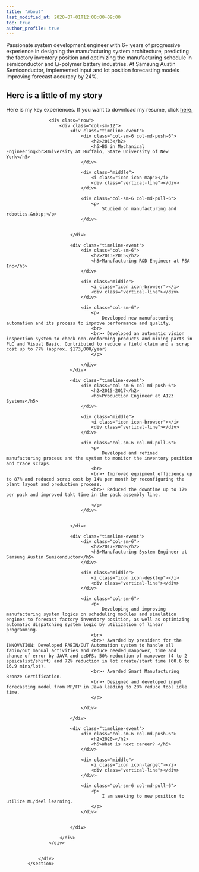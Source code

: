 ```yaml
---
title: "About"
last_modified_at: 2020-07-01T12:00:00+09:00
toc: true
author_profile: true
---
```


Passionate system development engineer with 6+ years of progressive experience in designing the manufacturing system architecture, predicting the factory inventory position and optimizing the manufacturing schedule in semiconductor and Li-polymer battery industries. At Samsung Austin Semiconductor, implemented input and lot position forecasting models improving forecast accuracy by 24%.

<section class="timeline-1">
				<div class="container">
					<div class="row">
						<div class="col-md-8 col-md-offset-2 col-sm-10 col-sm-offset-1 text-center">
							<h1>Here is a little of my story</h1>
							<p class="lead">
								Here is my key experiences. If you want to download my resume, click <a href ="sunwookKimResume_V2.pdf">here.</a>
							</p>	
						</div>
					</div>
					
					<div class="row">
						<div class="col-sm-12">
							<div class="timeline-event">
								<div class="col-sm-6 col-md-push-6">
									<h2>2013</h2>
									<h5>BS in Mechanical Engineering<br>University at Buffalo, State University of New York</h5>
								</div>
								
								<div class="middle">
									<i class="icon icon-map"></i>
									<div class="vertical-line"></div>
								</div>
								
								<div class="col-sm-6 col-md-pull-6">
									<p>
										Studied on manufacturing and robotics.&nbsp;</p>
								</div>
								
								
							</div>
							
							<div class="timeline-event">
								<div class="col-sm-6">
									<h2>2013-2015</h2>
									<h5>Manufacturing R&D Engineer at PSA Inc</h5>	
								</div>
								
								<div class="middle">
									<i class="icon icon-browser"></i>
									<div class="vertical-line"></div>
								</div>
								
								<div class="col-sm-6">
									<p>
										Developed new manufacturing automation and its process to improve performance and quality.
									<br>
									<br>• Developed an automatic vision inspection system to check non-conforming products and mixing parts in PLC and Visual Basic. Contributed to reduce a field claim and a scrap cost up to 77% (approx. $173,000/year)
									</p>
									
								</div>
							</div>
							
							<div class="timeline-event">
								<div class="col-sm-6 col-md-push-6">
									<h2>2015-2017</h2>
									<h5>Production Engineer at A123 Systems</h5>
								</div>
								
								<div class="middle">
									<i class="icon icon-browser"></i>
									<div class="vertical-line"></div>
								</div>
								
								<div class="col-sm-6 col-md-pull-6">
									<p>
										Developed and refined manufacturing process and the system to monitor the inventory position and trace scraps.
									<br>
									<br>• Improved equipment efficiency up to 87% and reduced scrap cost by 14% per month by reconfiguring the plant layout and production process. 
									<br>• Reduced the downtime up to 17% per pack and improved takt time in the pack assembly line.
									
									</p>
								</div>
								
								
							</div>
							
							<div class="timeline-event">
								<div class="col-sm-6">
									<h2>2017-2020</h2>
									<h5>Manufacturing System Engineer at Samsung Austin Semiconductor</h5>	
								</div>
								
								<div class="middle">
									<i class="icon icon-desktop"></i>
									<div class="vertical-line"></div>
								</div>
								
								<div class="col-sm-6">
									<p>
										Developing and improving manufacturing system logics on scheduling modules and simulation engines to forecast factory inventory position, as well as optimizing automatic dispatching system logic by utilization of linear programming.
									<br>
									<br>• Awarded by president for the INNOVATION: Developed FABIN/OUT Automation system to handle all fabin/out manual activities and reduce needed manpower, time and chance of error by JAVA and ezDFS. 50% reduction of manpower (4 to 2 speicalist/shift) and 72% reduction in lot create/start time (60.6 to 16.9 mins/lot).
									<br>• Awarded Smart Manufacturing Bronze Certification.
									<br>• Designed and developed input forecasting model from MP/FP in Java leading to 20% reduce tool idle time.
									</p>
									
								</div>

							</div>

							<div class="timeline-event">
								<div class="col-sm-6 col-md-push-6">
									<h2>2020-</h2>
									<h5>What is next career? </h5>
								</div>
								
								<div class="middle">
									<i class="icon icon-target"></i>
									<div class="vertical-line"></div>
								</div>
								
								<div class="col-sm-6 col-md-pull-6">
									<p>
										I am seeking to new position to utilize ML/deel learning.
									</p>
								</div>
								
								
							</div>
							
						</div>
					</div>
					
		
				</div>
			</section>
